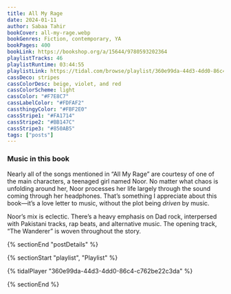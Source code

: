 ```yaml
---
title: All My Rage
date: 2024-01-11
author: Sabaa Tahir
bookCover: all-my-rage.webp
bookGenres: Fiction, contemporary, YA
bookPages: 400
bookLink: https://bookshop.org/a/15644/9780593202364
playlistTracks: 46
playlistRuntime: 03:44:55
playlistLink: https://tidal.com/browse/playlist/360e99da-44d3-4dd0-86c4-c762be22c3da
cassDeco: stripes
cassColorDesc: beige, violet, and red
cassColorScheme: light
cassColor: "#F7E8C7"
cassLabelColor: "#FDFAF2"
cassthingyColor: "#FBF2E0"
cassStripe1: "#FA1714"
cassStripe2: "#BB147C"
cassStripe3: "#850AB5"
tags: ["posts"]
---
```


### Music in this book

Nearly all of the songs mentioned in “All My Rage” are courtesy of one of the main characters, a teenaged girl named Noor. No matter what chaos is unfolding around her, Noor processes her life largely through the sound coming through her headphones. That’s something I appreciate about this book—it’s a love letter to music, without the plot being _driven_ by music.

Noor’s mix is eclectic. There’s a heavy emphasis on Dad rock, interpersed with Pakistani tracks, rap beats, and alternative music. The opening track, “The Wanderer” is woven throughout the story.

{% sectionEnd "postDetails" %}

{% sectionStart "playlist", "Playlist" %}

{% tidalPlayer "360e99da-44d3-4dd0-86c4-c762be22c3da" %}

{% sectionEnd %}